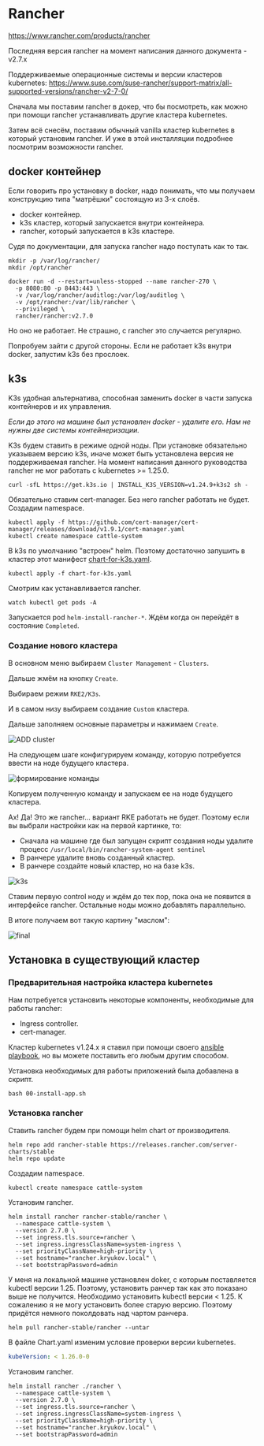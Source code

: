# Rancher

https://www.rancher.com/products/rancher

Последняя версия rancher на момент написания данного документа - v2.7.x

Поддерживаемые операционные системы и версии кластеров kubernetes: 
https://www.suse.com/suse-rancher/support-matrix/all-supported-versions/rancher-v2-7-0/

Сначала мы поставим rancher в докер, что бы посмотреть, как можно при помощи rancher устанавливать другие
кластера kubernetes.

Затем всё снесём, поставим обычный vanilla кластер kubernetes в который установим rancher. И уже в этой
инсталляции подробнее посмотрим возможности rancher.

## docker контейнер

Если говорить про установку в docker, надо понимать, что мы получаем конструкцию типа "матрёшки" состоящую
из 3-х слоёв.

* docker контейнер.
* k3s кластер, который запускается внутри контейнера.
* rancher, который запускается в k3s кластере.

Судя по документации, для запуска rancher надо поступать как то так.

```shell
mkdir -p /var/log/rancher/
mkdir /opt/rancher

docker run -d --restart=unless-stopped --name rancher-270 \
  -p 8080:80 -p 8443:443 \
  -v /var/log/rancher/auditlog:/var/log/auditlog \
  -v /opt/rancher:/var/lib/rancher \
  --privileged \
  rancher/rancher:v2.7.0
```

Но оно не работает. Не страшно, с rancher это случается регулярно. 

Попробуем зайти с другой стороны. Если не работает k3s внутри docker, запустим k3s без прослоек.

## k3s 

K3s удобная альтернатива, способная заменить docker в части запуска контейнеров и их управления.

_Если до этого на машине был установлен docker - удалите его. Нам не нужны две системы контейнеризации._

K3s будем ставить в режиме одной ноды. 
При установке обязательно указываем версию k3s, иначе может быть установлена версия не поддерживаемая
rancher. На момент написания данного руководства rancher не мог работать с kubernetes >= 1.25.0. 

```shell
curl -sfL https://get.k3s.io | INSTALL_K3S_VERSION=v1.24.9+k3s2 sh -
```

Обязательно ставим cert-manager. Без него rancher работать не будет. Создадим namespace.

```shell
kubectl apply -f https://github.com/cert-manager/cert-manager/releases/download/v1.9.1/cert-manager.yaml
kubectl create namespace cattle-system
```

В k3s по умолчанию "встроен" helm. Поэтому достаточно запушить в кластер 
этот манифест [chart-for-k3s.yaml](chart-for-k3s.yaml).

```shell
kubectl apply -f chart-for-k3s.yaml
```

Смотрим как устанавливается rancher.

```shellwatch 
watch kubectl get pods -A
```

Запускается pod `helm-install-rancher-*`. Ждём когда он перейдёт в состояние `Completed`.

### Создание нового кластера

В основном меню выбираем `Cluster Management` - `Clusters`.

Дальше жмём на кнопку `Create`.

Выбираем режим `RKE2/K3s`.

И в самом низу выбираем создание `Custom` кластера.

Дальше заполняем основные параметры и нажимаем `Create`.

![ADD cluster](images/pic1.png)

На следующем шаге конфигурируем команду, которую потребуется ввести на ноде
будущего кластера.

![формирование команды](images/pic2.png)

Копируем полученную команду и запускаем ее на ноде будущего кластера.

Ах! Да! Это же rancher... вариант RKE работать не будет. Поэтому если вы выбрали настройки как на первой
картинке, то:

* Сначала на машине где был запущен скрипт создания ноды удалите процесс `/usr/local/bin/rancher-system-agent sentinel`
* В ранчере удалите вновь созданный кластер.
* В ранчере создайте новый кластер, но на базе k3s.

![k3s](images/pic3.png)

Ставим первую control ноду и ждём до тех пор, пока она не появится в интерфейсе rancher. Остальные ноды
можно добавлять параллельно.

В итоге получаем вот такую картину "маслом":

![final](images/pic4.png)


## Установка в существующий кластер

### Предварительная настройка кластера kubernetes

Нам потребуется установить некоторые компоненты, необходимые для работы rancher:

* Ingress controller.
* cert-manager.

Кластер kubernetes v1.24.x я ставил при помощи своего [ansible playbook](https://github.com/BigKAA/00-kube-ansible),
но вы можете поставить его любым другим способом.

Установка необходимых для работы приложений была добавлена в скрипт.

```shell
bash 00-install-app.sh
```

### Установка rancher

Ставить rancher будем при помощи helm chart от производителя.

```shell
helm repo add rancher-stable https://releases.rancher.com/server-charts/stable
helm repo update
```

Создадим namespace.

```shell
kubectl create namespace cattle-system
```

Установим rancher. 

```shell
helm install rancher rancher-stable/rancher \
  --namespace cattle-system \
  --version 2.7.0 \
  --set ingress.tls.source=rancher \
  --set ingress.ingressClassName=system-ingress \
  --set priorityClassName=high-priority \
  --set hostname="rancher.kryukov.local" \
  --set bootstrapPassword=admin
```

У меня на локальной машине установлен doker, с которым поставляется kubectl
версии 1.25. Поэтому, установить ранчер так как это показано выше не получится.
Необходимо установить kubectl версии < 1.25.
К сожалению я не могу установить более старую версию. Поэтому
придётся немного поколдовать над чартом ранчера.

```shell
helm pull rancher-stable/rancher --untar
```

В файле Chart.yaml изменим условие проверки версии kubernetes.

```yaml
kubeVersion: < 1.26.0-0
```

Установим rancher. 

```shell
helm install rancher ./rancher \
  --namespace cattle-system \
  --version 2.7.0 \
  --set ingress.tls.source=rancher \
  --set ingress.ingressClassName=system-ingress \
  --set priorityClassName=high-priority \
  --set hostname="rancher.kryukov.local" \
  --set bootstrapPassword=admin
```
